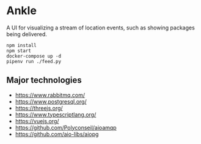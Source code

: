 # Ankle

A UI for visualizing a stream of location events, such as showing packages being delivered.

    npm install
    npm start
    docker-compose up -d
    pipenv run ./feed.py

## Major technologies

- https://www.rabbitmq.com/
- https://www.postgresql.org/
- https://threejs.org/
- https://www.typescriptlang.org/
- https://vuejs.org/
- https://github.com/Polyconseil/aioamqp
- https://github.com/aio-libs/aiopg
